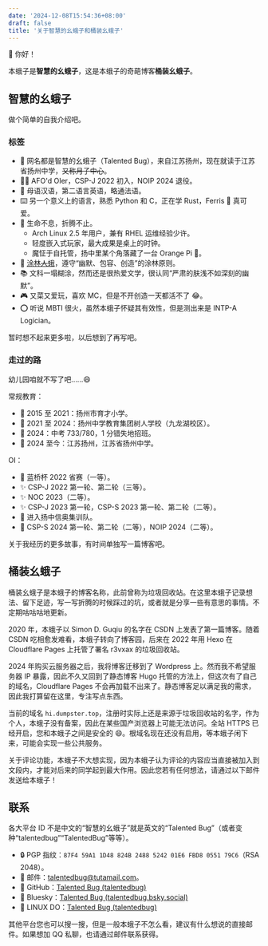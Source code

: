 ```yaml
---
date: '2024-12-08T15:54:36+08:00'
draft: false
title: '关于智慧的幺蛾子和桶装幺蛾子'
---
```


👋 你好！

本蛾子是**智慧的幺蛾子**，这是本蛾子的奇葩博客**桶装幺蛾子**。

## 智慧的幺蛾子

做个简单的自我介绍吧。

### 标签

- 🐸 网名都是智慧的幺蛾子（Talented Bug），来自江苏扬州，现在就读于江苏省扬州中学，~~又称月子中心~~。
- 🏃‍♂️ AFO'd OIer，CSP-J 2022 初入，NOIP 2024 退役。
- 📢 母语汉语，第二语言英语，略通法语。
- ⌨️ 另一个意义上的语言，熟悉 Python 和 C，正在学 Rust，Ferris 🦀 真可爱。
- 🔧 生命不息，折腾不止。
  - Arch Linux 2.5 年用户，兼有 RHEL 运维经验少许。
  - 轻度嵌入式玩家，最大成果是桌上的时钟。
  - 魔怔于自托管，扬中里某个角落藏了一台 Orange Pi 🤫。
- 🌳 [涂林~~人~~蛾](https://tulin.netlify.app)，遵守“幽默、包容、创造”的涂林原则。
- 📚 文科一塌糊涂，然而还是很热爱文学，很认同“严肃的肤浅不如深刻的幽默”。
- 🎮 又菜又爱玩，喜欢 MC，但是不开创造一天都活不了 😂。
- ⭕ 听说 MBTI 很火，虽然本蛾子怀疑其有效性，但是测出来是 INTP-A Logician。

暂时想不起来更多啦，以后想到了再写吧。

### 走过的路

幼儿园咱就不写了吧……😄

常规教育：

- 👶 2015 至 2021：扬州市育才小学。
- 🎒 2021 至 2024：扬州中学教育集团树人学校（九龙湖校区）。
- 📜 2024：中考 733/780，1 分错失地招班。
- 👨 2024 至今：江苏扬州，江苏省扬州中学。

OI：

- 🌟 蓝桥杯 2022 省赛（一等）。
- ✨ CSP-J 2022 第一轮、第二轮（三等）。
- ✨ NOC 2023（二等）。
- ✨ CSP-J 2023 第一轮，CSP-S 2023 第一轮、第二轮（二等）。
- 🚪 进入扬中信奥集训队。
- 👋 CSP-S 2024 第一轮、第二轮（二等），NOIP 2024（二等）。

关于我经历的更多故事，有时间单独写一篇博客吧。

## 桶装幺蛾子

桶装幺蛾子是本蛾子的博客名称，此前曾称为垃圾回收站。在这里本蛾子记录想法、留下足迹，写一写折腾的时候踩过的坑，或者就是分享一些有意思的事情。不定期咕咕咕地更新。

2020 年，本蛾子以 Simon D. Guqiu 的名字在 CSDN 上发表了第一篇博客。随着 CSDN 吃相愈发难看，本蛾子转向了博客园，后来在 2022 年用 Hexo 在 Cloudflare Pages 上托管了署名 r3vxax 的垃圾回收站。

2024 年购买云服务器之后，我将博客迁移到了 Wordpress 上。然而我不希望服务器 IP 暴露，因此不久又回到了静态博客 Hugo 托管的方法上，但这次有了自己的域名，Cloudflare Pages 不会再加载不出来了。静态博客足以满足我的需求，因此我打算留在这里，专注写点东西。

当前的域名 `hi.dumpster.top`，注册时实际上还是来源于垃圾回收站的名字，作为个人，本蛾子没有备案，因此在某些国产浏览器上可能无法访问。全站 HTTPS 已经开启，您和本蛾子之间是安全的 😄。根域名现在还没有启用，等本蛾子闲下来，可能会实现一些公共服务。

关于评论功能，本蛾子不大想实现，因为本蛾子认为评论的内容应当直接被加入到文段内，才能对后来的同学起到最大作用。因此您若有任何想法，请通过以下邮件发送给本蛾子！

## 联系

各大平台 ID 不是中文的“智慧的幺蛾子”就是英文的“Talented Bug”（或者变种“talentedbug”“TalentedBug”等等）。

- 🔒 PGP 指纹：`87F4 59A1 1D48 824B 2488 5242 01E6 FBD8 0551 79C6`（RSA 2048）。
- 📧 邮件：[talentedbug@tutamail.com](talentedbug@tutamail.com)。
- 🐙 GitHub：[Talented Bug (talentedbug)](https://github.com/talentedbug)
- 🌈 Bluesky：[Talented Bug (talentedbug.bsky.social)](https://bsky.app/profile/talentedbug.bsky.social)
- 🐧 LINUX DO：[Talented Bug (talentedbug)](https://linux.do/u/talentedbug)

其他平台您也可以搜一搜，但是一般本蛾子不怎么看，建议有什么想说的直接邮件。如果想加 QQ 私聊，也请通过邮件联系获得。
